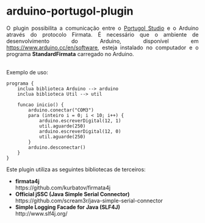 # arduino-portugol-plugin
<p align='justify'>O plugin possibilita a comunicação entre o <a href='http://lite.acad.univali.br/portugol/'>Portugol Studio</a> e o Arduino através do protocolo Firmata. É necessário que o ambiente de desenvolvimento do Arduino, disponível em <a href='https://www.arduino.cc/en/software'>https://www.arduino.cc/en/software</a>, esteja instalado no computador e o programa <b>StandardFirmata</b> carregado no Arduino.<br>&nbsp;</p>
<p align='justify'>Exemplo de uso:</p>

    programa {
        inclua biblioteca Arduino --> arduino
        inclua biblioteca Util --> util
	
        funcao inicio() {
            arduino.conectar("COM3")
            para (inteiro i = 0; i < 10; i++) {
                arduino.escreverDigital(12, 1)
                util.aguarde(250)
                arduino.escreverDigital(12, 0)
                util.aguarde(250)
            }
            arduino.desconectar()
        }
    }

<p align='justify'>Este plugin utiliza as seguintes bibliotecas de terceiros:</p>
<ul>
<li><b>firmata4j</b><br>
https://github.com/kurbatov/firmata4j</li>
<li><b>Official jSSC (Java Simple Serial Connector)</b><br>
https://github.com/scream3r/java-simple-serial-connector</li>
<li><b>Simple Logging Facade for Java (SLF4J)</b><br>
http://www.slf4j.org/</li></ul>

